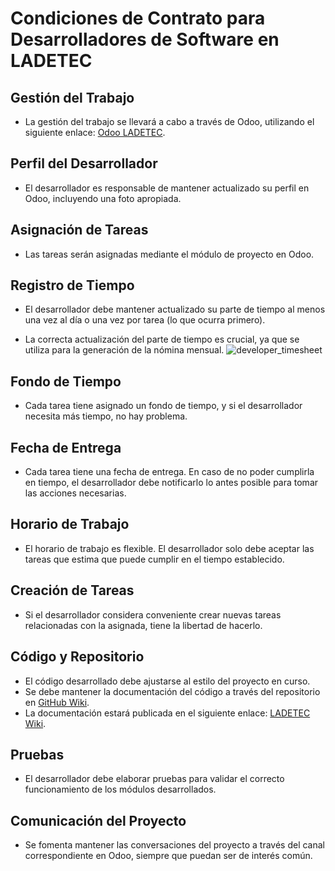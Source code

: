 # Condiciones de Contrato para Desarrolladores de Software en LADETEC

## Gestión del Trabajo
- La gestión del trabajo se llevará a cabo a través de Odoo, utilizando el siguiente enlace: [Odoo LADETEC](https://odoo.ladetec.com/).

## Perfil del Desarrollador
- El desarrollador es responsable de mantener actualizado su perfil en Odoo, incluyendo una foto apropiada.

## Asignación de Tareas
- Las tareas serán asignadas mediante el módulo de proyecto en Odoo.

## Registro de Tiempo
- El desarrollador debe mantener actualizado su parte de tiempo al menos una vez al día o una vez por tarea (lo que ocurra primero).


- La correcta actualización del parte de tiempo es crucial, ya que se utiliza para la generación de la nómina mensual.
![developer_timesheet](https://github.com/vladimir1284/fleet-wiki/assets/2799172/f9758241-d22a-4b7b-abb5-5fa954c071c1)


## Fondo de Tiempo
- Cada tarea tiene asignado un fondo de tiempo, y si el desarrollador necesita más tiempo, no hay problema.

## Fecha de Entrega
- Cada tarea tiene una fecha de entrega. En caso de no poder cumplirla en tiempo, el desarrollador debe notificarlo lo antes posible para tomar las acciones necesarias.

## Horario de Trabajo
- El horario de trabajo es flexible. El desarrollador solo debe aceptar las tareas que estima que puede cumplir en el tiempo establecido.

## Creación de Tareas
- Si el desarrollador considera conveniente crear nuevas tareas relacionadas con la asignada, tiene la libertad de hacerlo.

## Código y Repositorio
- El código desarrollado debe ajustarse al estilo del proyecto en curso.
- Se debe mantener la documentación del código a través del repositorio en [GitHub Wiki](https://github.com/vladimir1284/fleet-towit).
- La documentación estará publicada en el siguiente enlace: [LADETEC Wiki](http://wiki.ladetec.com/).

## Pruebas
- El desarrollador debe elaborar pruebas para validar el correcto funcionamiento de los módulos desarrollados.

## Comunicación del Proyecto
- Se fomenta mantener las conversaciones del proyecto a través del canal correspondiente en Odoo, siempre que puedan ser de interés común.
